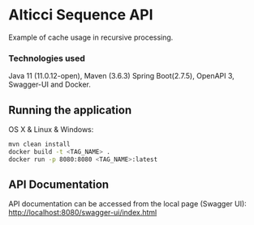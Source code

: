 # Alticci Sequence API
Example of cache usage in recursive processing.

### Technologies used
Java 11 (11.0.12-open), Maven (3.6.3) Spring Boot(2.7.5), OpenAPI 3, Swagger-UI and Docker.

## Running the application
OS X & Linux & Windows:

```sh
mvn clean install
docker build -t <TAG_NAME> .
docker run -p 8080:8080 <TAG_NAME>:latest
```

## API Documentation
API documentation can be accessed from the local page (Swagger UI): [http://localhost:8080/swagger-ui/index.html](http://localhost:8080/swagger-ui/index.html)

